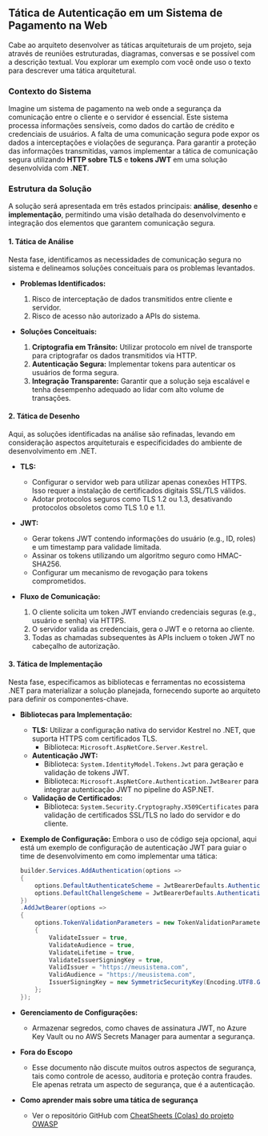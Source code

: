 ## Tática de Autenticação em um Sistema de Pagamento na Web

Cabe ao arquiteto desenvolver as táticas arquiteturais de um projeto, seja através de reuniões estruturadas, diagramas, conversas e se possível com a descrição textual.
Vou explorar um exemplo com você onde uso o texto para descrever uma tática arquitetural.

### Contexto do Sistema

Imagine um sistema de pagamento na web onde a segurança da comunicação entre o cliente e o servidor é essencial. Este sistema processa informações sensíveis, como dados do cartão de crédito e credenciais de usuários. A falta de uma comunicação segura pode expor os dados a interceptações e violações de segurança. Para garantir a proteção das informações transmitidas, vamos implementar a tática de comunicação segura utilizando **HTTP sobre TLS** e **tokens JWT** em uma solução desenvolvida com **.NET**.

### Estrutura da Solução

A solução será apresentada em três estados principais: **análise**, **desenho** e **implementação**, permitindo uma visão detalhada do desenvolvimento e integração dos elementos que garantem comunicação segura.

#### 1. **Tática de Análise**

Nesta fase, identificamos as necessidades de comunicação segura no sistema e delineamos soluções conceituais para os problemas levantados.

- **Problemas Identificados:**
  1. Risco de interceptação de dados transmitidos entre cliente e servidor.
  2. Risco de acesso não autorizado a APIs do sistema.

- **Soluções Conceituais:**
  1. **Criptografia em Trânsito:** Utilizar protocolo em nível de transporte para criptografar os dados transmitidos via HTTP.
  2. **Autenticação Segura:** Implementar tokens para autenticar os usuários de forma segura.
  3. **Integração Transparente:** Garantir que a solução seja escalável e tenha desempenho adequado ao lidar com alto volume de transações.

#### 2. **Tática de Desenho**

Aqui, as soluções identificadas na análise são refinadas, levando em consideração aspectos arquiteturais e especificidades do ambiente de desenvolvimento em .NET.

- **TLS:**
  - Configurar o servidor web para utilizar apenas conexões HTTPS. Isso requer a instalação de certificados digitais SSL/TLS válidos.
  - Adotar protocolos seguros como TLS 1.2 ou 1.3, desativando protocolos obsoletos como TLS 1.0 e 1.1.

- **JWT:**
  - Gerar tokens JWT contendo informações do usuário (e.g., ID, roles) e um timestamp para validade limitada.
  - Assinar os tokens utilizando um algoritmo seguro como HMAC-SHA256.
  - Configurar um mecanismo de revogação para tokens comprometidos.

- **Fluxo de Comunicação:**
  1. O cliente solicita um token JWT enviando credenciais seguras (e.g., usuário e senha) via HTTPS.
  2. O servidor valida as credenciais, gera o JWT e o retorna ao cliente.
  3. Todas as chamadas subsequentes às APIs incluem o token JWT no cabeçalho de autorização.

#### 3. **Tática de Implementação**

Nesta fase, especificamos as bibliotecas e ferramentas no ecossistema .NET para materializar a solução planejada, fornecendo suporte ao arquiteto para definir os componentes-chave.

- **Bibliotecas para Implementação:**
  - **TLS:** Utilizar a configuração nativa do servidor Kestrel no .NET, que suporta HTTPS com certificados TLS.
    - Biblioteca: `Microsoft.AspNetCore.Server.Kestrel`.
  - **Autenticação JWT:**
    - Biblioteca: `System.IdentityModel.Tokens.Jwt` para geração e validação de tokens JWT.
    - Biblioteca: `Microsoft.AspNetCore.Authentication.JwtBearer` para integrar autenticação JWT no pipeline do ASP.NET.
  - **Validação de Certificados:**
    - Biblioteca: `System.Security.Cryptography.X509Certificates` para validação de certificados SSL/TLS no lado do servidor e do cliente.

- **Exemplo de Configuração:**
  Embora o uso de código seja opcional, aqui está um exemplo de configuração de autenticação JWT para guiar o time de desenvolvimento em como implementar uma tática:

    ```csharp
    builder.Services.AddAuthentication(options =>
    {
        options.DefaultAuthenticateScheme = JwtBearerDefaults.AuthenticationScheme;
        options.DefaultChallengeScheme = JwtBearerDefaults.AuthenticationScheme;
    })
    .AddJwtBearer(options =>
    {
        options.TokenValidationParameters = new TokenValidationParameters
        {
            ValidateIssuer = true,
            ValidateAudience = true,
            ValidateLifetime = true,
            ValidateIssuerSigningKey = true,
            ValidIssuer = "https://meusistema.com",
            ValidAudience = "https://meusistema.com",
            IssuerSigningKey = new SymmetricSecurityKey(Encoding.UTF8.GetBytes("MinhaChaveSecretaSuperSegura"))
        };
    });
    ```

- **Gerenciamento de Configurações:**
  - Armazenar segredos, como chaves de assinatura JWT, no Azure Key Vault ou no AWS Secrets Manager para aumentar a segurança.

- **Fora do Escopo**
  - Esse documento não discute muitos outros aspectos de segurança, tais como controle de acesso, auditoria e proteção contra fraudes. Ele apenas retrata um aspecto de segurança, que é a autenticação.

- **Como aprender mais sobre uma tática de segurança**
  - Ver o repositório GitHub com [CheatSheets (Colas) do projeto OWASP](https://github.com/OWASP/CheatSheetSeries/tree/master/cheatsheets) 
